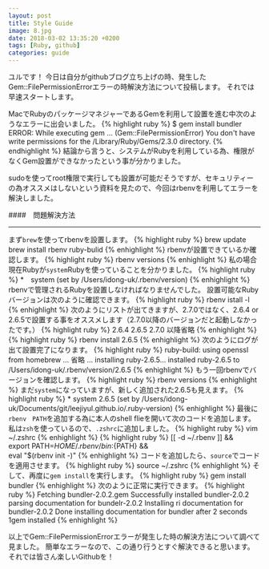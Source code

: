 ```yaml
---
layout: post
title: Style Guide
image: 8.jpg
date: 2018-03-02 13:35:20 +0200
tags: [Ruby, github]
categories: guide
---
```


ユルです！
今日は自分がgithubブログ立ち上げの時、発生したGem::FilePermissionErrorエラーの時解決方法について投稿します。
それでは早速スタートします。

MacでRubyのパッケージマネジャーであるGemを利用して設置を進む中次のようなエラーに出会いました。
{% highlight ruby %}
    $ gem install bundler
    ERROR: While executing gem ... (Gem::FilePermissionError)
        You don't have write permissions for the /Library/Ruby/Gems/2.3.0 directory.
{% endhighlight %}
結論から言うと、システムがRubyを利用している為、権限がなくGem設置ができなかったという事が分かりました。

sudoを使ってroot権限で実行しても設置が可能だそうですが、セキュリティーの為オススメはしないという資料を見たので、今回はrbenvを利用してエラーを解決しました。

####　問題解決方法
***
まず`brew`を使ってrbenvを設置します。
{% highlight ruby %}
    brew update
    brew install rbenv ruby-bulid
{% enhighlight %}
rbenvが設置できているか確認します。
{% highlight ruby %}
rbenv versions
{% enhighlight %}
私の場合現在Rubyが`system`Rubyを使っていることを分かりました。
{% highlight ruby %}
    *　system (set by /Users/idong-uk/.rbenv/version)
{% enhighlight %}
rbenvで管理されるRubyを設置しなければなりませんでした。
設置可能なRubyバージョンは次のように確認できます。
{% highlight ruby %}
    rbenv istall -l
{% enhighlight %}
次のようにリストが出てきますが、2.7.0ではなく、2.6.4 or 2.6.5で設置する事をオススメします（2.7.0以降のバージョンだと起動しなかったです。）
{% highlight ruby %}
2.6.4
2.6.5
2.7.0
以降省略
{% enhighlight %}
{% highlight ruby %}
rbenv install 2.6.5
{% enhighlight %}
次のようにログが出て設置完了になります。
{% highlight ruby %}
    ruby-build: using openssl from homebrew
    ...
    省略
    ...
    installing ruby-2.6.5...
    installed ruby-2.6.5 to /Users/idong-uk/.rbenv/version/2.6.5
{% enhighlight %}
もう一回rbenvでバージョンを確認します。
{% highlight ruby %}
    rbenv versions
{% enhighlight %}
まだ`system`になっていますが、新しく追加された2.6.5も見えます。
{% highlight ruby %}
    * system
      2.6.5 (set by /Users/idong-uk/Documents/git/leejiyul.github.io/.ruby-version)
{% enhighlight %}
最後に`rbenv　PATH`を追加する為に本人のshell flieを開いて次のコードを追加します。
私は`zsh`を使っているので、`.zshrc`に追加しました。
{% highlight ruby %}
    vim ~/.zshrc
{% enhighlight %}
{% highlight ruby %}
    [[ -d ~/.rbenv  ]] && \
        export PATH=${HOME}/.rbenv/bin:${PATH} && \
        eval "$(rbenv init -)"
{% enhighlight %}
コードを追加したら、`source`でコードを適用させます。
{% highlight ruby %}
    source ~/.zshrc
{% enhighlight %}
そして、再度に`gem install`を実行します。
{% highlight ruby %}
    gem install bundler
{% enhighlight %}
次のように正常に実行できます。
{% highlight ruby %}
    Fetching bundler-2.0.2.gem
    Successfully installed bundler-2.0.2
    parsing documentation for bundelr-2.0.2
    Installing ri documentation for bundler-2.0.2
    Done installing documentation for bundler after 2 seconds
    1gem installed
{% enhighlight %}

以上でGem::FilePermissionErrorエラーが発生した時の解決方法について調べて見ました。
簡単なエラーなので、この通り行うとすぐ解決できると思います。
それでは皆さん楽しいGithubを！
